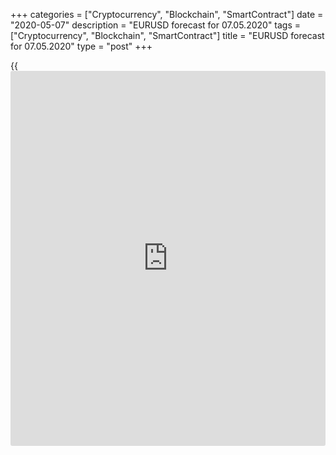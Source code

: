 +++
categories = ["Cryptocurrency", "Blockchain", "SmartContract"]
date = "2020-05-07"
description = "EURUSD forecast for 07.05.2020"
tags = ["Cryptocurrency", "Blockchain", "SmartContract"]
title = "EURUSD forecast for 07.05.2020"
type = "post"
+++

{{<iframe id="large-banner" src="https://www.bounty.group/#slide=25.0" width="100%" height="600" scrolling="no" style="border: 0px solid rgb(216, 221, 230); border-radius: 3px;">}}

May 7, 2020

May 7, 2020

Euro feels dirtyDmitri Demidenko

## ECB is doing its best to save the euro-area economy, but Germany
creates obstacles

How fast the Forex situation is changing! Just a week ago, the balance
of power in the [EUR/USD][1] was clear. After the drop in the safe-haven
demand amid the gradual reopening of the economies and the recovery of
the global GDP, the euro should have started rising versus the US
dollar. The dollar would be pressed down by the over-expanded Fed’s
balance sheet and the U.S. increasing public debt. However, after there
was announced the ruling of Germany’s constitutional court and
geopolitical risks increased, everything has turned upside down.

 **Dynamics of ECB and Fed balance sheets**

![LiteForex: EURUSD forecast for 07.05.2020][2]

 _Source: Wall Street Journal._

BofA Merill Lynch sees the [EUR/USD][1] at 1.02 in late 2020 amid weak
global economic outlook and limited power of the ECB in managing the
monetary stimulus. Société Générale notes that the dispute between the
two European supreme courts during the pandemic results in the market
uncertainty, which is a rather negative factor. Citi warns about higher
risks of the euro-area breakup, coming from not the peripheral countries
but the nucleus, as the ECB may ignore the ruling of the Constitutional
court, challenging Germany’s government.

According to the Financial Times source familiar with the inside
information, the Governing council won’t directly respond to the German
court. One of the ECB council members said that it would justify the QE
in five minutes, but the ECB didn’t have to do it. It looks as if the
ECB should report to any court at the first request when it decides to
hike the rates, for example. Another official said that the German
government and parliament should be the defendants, and the Governing
Council would continue doing everything necessary.

The decision of the German court looks ridiculous. What could justify
bond purchases better than the assistance to the countries suffered from
the pandemic? The ECB might blur the line between the monetary and the
fiscal policies, but this is because the euro-area governments, first of
all, Germany, wouldn’t spend money. The ECB is doing a hard job and is
criticized at the same time.

The currency bloc may break up, and the situation is worsened by the EC
forecasts. The European Commission says the euro-area GDP will contract
by 7.7% in 2020, it should recover by just 6.3% in 2021. Italy’s public
debt will increase from 135% to 159% of GDP, Greece’s debt will exceed
200% of GDP. However, German and the Netherlands will perform quite
well.

 **Dynamics of public debts of GDP**

![LiteForex: EURUSD forecast for 07.05.2020][3]

 _Source: Wall Street Journal._

The [EUR/USD][1] is also pressed down by Donald Trump. The U.S.
President gave Beijing two weeks to make sure whether China would meet
its commitments to increase U.S. goods purchases by $200 billion over
two years, including $77 billion in 2020. Taking into account the
problems of the Chinese economy amid the pandemic, and a decline in the
imports from the U.S. in the January-March period, the U.S. could well
impose new tariffs soon. The pair’s drop below the support at
1.077-1.0775 could become critical.

* * *

P.S. Did you like my article? Share it in social networks: it will be
the best “thank you" :)

Ask me questions and comment below. I’ll be glad to answer your
questions and give necessary explanations.

 **Useful links:**

  * I recommend trying to trade with a reliable broker [here][4]. The system allows you to trade by yourself or copy successful traders from all across the globe.
  * Use my promo-code BLOG for getting deposit bonus 50% on LiteForex platform. Just enter this code in the appropriate field while [depositing][5] your trading account.
  * Telegram channel with high-quality analytics, Forex reviews, training articles, and other useful things for traders <t.me/liteforex>



## Price chart of EURUSD in real time mode

![Euro feels dirty][6]

The content of this article reflects the author’s opinion and does not
necessarily reflect the official position of LiteForex. The material
published on this page is provided for informational purposes only and
should not be considered as the provision of investment advice for the
purposes of Directive 2004/39/EC.

Rate this article:

{{value}}

( {{count}} {{title}} )

   1. my.liteforex.com/trading/chart?symbol=EURUSD&returnUrl=true
   2. cdn.liteforex.com/cache/uploads/blog_post/eurusd/fed-reserve-ecb-07-05-20.jpg?w=30&s=c43fa67017790c2ed5ed3d07647c86e3
   3. cdn.liteforex.com/cache/uploads/blog_post/eurusd/debt-euro-area-07-05-20.jpg?w=30&s=3df6dcd71638667b9cc23a2d3c49f351
   4. my.liteforex.com/?category=analysts-opinions&slug=euro-feels-dirty&openPopup=%2Fregistration%2Fpopup&utm_source=blog&utm_medium=article&utm_campaign=bonus
   5. my.liteforex.com/deposit/?category=analysts-opinions&slug=euro-feels-dirty&promo_code=BLOG&utm_source=blog&utm_medium=article&utm_campaign=bonus
   6. cdn.liteforex.com/cache/uploads/blog_post/eurusd/liteforex-blog-eurusd-07-05-20.jpg?q=75&w=1000&s=7447b0d41f2b97dee87b610fe7082cc3